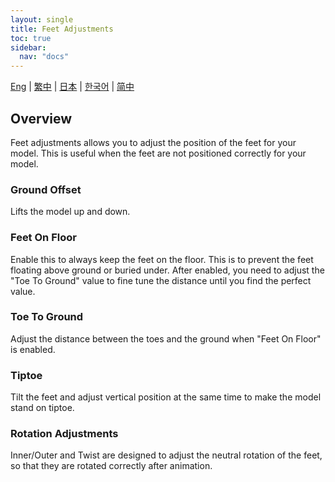 ```yaml
---
layout: single
title: Feet Adjustments
toc: true
sidebar:
  nav: "docs"
---
```


[Eng](/dancexr/features/feet_adjustments) | [繁中](/tw/dancexr/features/feet_adjustments) | [日本](/jp/dancexr/features/feet_adjustments) | [한국어](/kr/dancexr/features/feet_adjustments) | [简中](/zh/dancexr/features/feet_adjustments)

## Overview
Feet adjustments allows you to adjust the position of the feet for your model. This is useful when the feet are not positioned correctly for your model.

### Ground Offset
Lifts the model up and down.

### Feet On Floor
Enable this to always keep the feet on the floor. This is to prevent the feet floating above ground or buried under. After enabled, you need to adjust the "Toe To Ground" value to fine tune the distance until you find the perfect value.

### Toe To Ground
Adjust the distance between the toes and the ground when "Feet On Floor" is enabled.

### Tiptoe
Tilt the feet and adjust vertical position at the same time to make the model stand on tiptoe.

### Rotation Adjustments
Inner/Outer and Twist are designed to adjust the neutral rotation of the feet, so that they are rotated correctly after animation.

